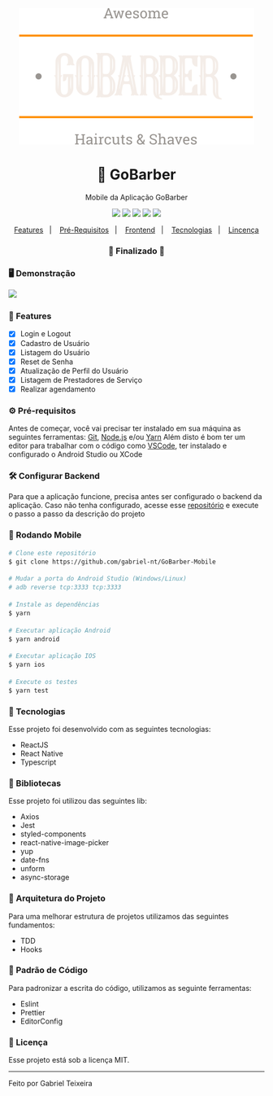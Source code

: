 <p align="center">
  <img src="https://github.com/gabriel-nt/GoBarber-Mobile/blob/master/assets/images/logo.svg" alt="GoBarber" />
</p>

<h1 align="center">
    🚀 GoBarber
</h1>
<p align="center">Mobile da Aplicação GoBarber</p>

<p align="center">
  <img src="https://img.shields.io/static/v1?label=react&message=16.13.1&color=61DAFB&logo=react" />
  <img src="https://img.shields.io/static/v1?label=typescript&message=4.0.2&color=blue&logo=typescript" />
  <img src="https://img.shields.io/static/v1?label=react%20native&message=0.63.2&color=21bde8&logo=react" />
  <!--<img src="https://img.shields.io/badge/repo%20size-2.00%20MB-informational" />-->
  <img src="https://img.shields.io/badge/last%20commit-october-orange" />
  <img src="https://img.shields.io/badge/license-MIT-success"/>
</p>

<p align="center">
  <a href="#-features">Features</a>&nbsp;&nbsp;&nbsp;|&nbsp;&nbsp;&nbsp;
  <a href="#-pré-requisitos">Pré-Requisitos</a>&nbsp;&nbsp;&nbsp;|&nbsp;&nbsp;&nbsp;
  <a href="#-rodando-frontend">Frontend</a>&nbsp;&nbsp;&nbsp;|&nbsp;&nbsp;&nbsp;
  <a href="#-tecnologias">Tecnologias</a>&nbsp;&nbsp;&nbsp;|&nbsp;&nbsp;&nbsp;
  <a href="#-licença">Lincença</a>
</p>

<h3 align="center"> 
🚧  Finalizado  🚧
</h3>

### 🖥 Demonstração
<img src="https://github.com/gabriel-nt/GoBarber-Mobile/blob/master/assets/images/preview.gif" width="350"/>

### 📎 Features

- [x] Login e Logout
- [x] Cadastro de Usuário
- [x] Listagem do Usuário
- [x] Reset de Senha
- [x] Atualização de Perfil do Usuário
- [x] Listagem de Prestadores de Serviço
- [x] Realizar agendamento

### ⚙ Pré-requisitos

Antes de começar, você vai precisar ter instalado em sua máquina as seguintes ferramentas:
[Git](https://git-scm.com), [Node.js](https://nodejs.org/en/) e/ou [Yarn](https://https://yarnpkg.com/) 
Além disto é bom ter um editor para trabalhar com o código como [VSCode](https://code.visualstudio.com/), 
ter instalado e configurado o Android Studio ou XCode

### 🛠 Configurar Backend
Para que a aplicação funcione, precisa antes ser configurado o backend da aplicação. Caso não tenha configurado, acesse esse [repositório](https://github.com/gabriel-nt/GoBarber-Backend) e execute o passo a passo da descrição do projeto

### 🎲 Rodando Mobile

```bash
# Clone este repositório
$ git clone https://github.com/gabriel-nt/GoBarber-Mobile

# Mudar a porta do Android Studio (Windows/Linux)
# adb reverse tcp:3333 tcp:3333

# Instale as dependências
$ yarn

# Executar aplicação Android
$ yarn android

# Executar aplicação IOS
$ yarn ios

# Execute os testes
$ yarn test
```

### 🚀 Tecnologias

Esse projeto foi desenvolvido com as seguintes tecnologias:

- ReactJS
- React Native
- Typescript

### 📕 Bibliotecas

Esse projeto foi utilizou das seguintes lib:

- Axios
- Jest
- styled-components
- react-native-image-picker
- yup
- date-fns
- unform
- async-storage

### 📙 Arquitetura do Projeto

Para uma melhorar estrutura de projetos utilizamos das seguintes fundamentos:

- TDD
- Hooks

###  📘 Padrão de Código

Para padronizar a escrita do código, utilizamos as seguinte ferramentas:

- Eslint
- Prettier
- EditorConfig

### 📝 Licença

Esse projeto está sob a licença MIT.

<hr/>

Feito por Gabriel Teixeira

